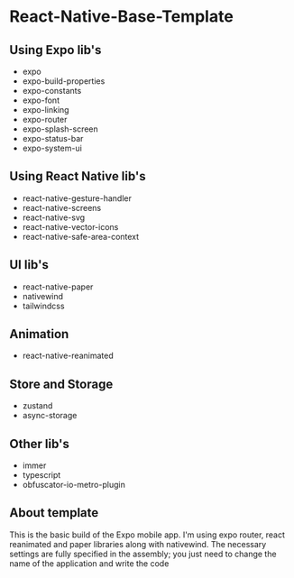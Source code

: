 # React-Native-Base-Template

## Using Expo lib's
- expo
- expo-build-properties
- expo-constants
- expo-font
- expo-linking
- expo-router
- expo-splash-screen
- expo-status-bar
- expo-system-ui

## Using React Native lib's 
- react-native-gesture-handler
- react-native-screens
- react-native-svg
- react-native-vector-icons
- react-native-safe-area-context

## UI lib's
- react-native-paper
- nativewind
- tailwindcss

## Animation
- react-native-reanimated

## Store and Storage
- zustand
- async-storage

## Other lib's
- immer
- typescript
- obfuscator-io-metro-plugin

## About template
This is the basic build of the Expo mobile app. I'm using expo router, react reanimated and paper libraries along with nativewind. The necessary settings are fully specified in the assembly; you just need to change the name of the application and write the code
